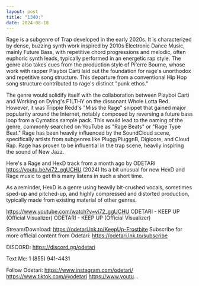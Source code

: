 ```yaml
---
layout: post
title: "1340:"
date: 2024-08-18
---
```


Rage is a subgenre of Trap developed in the early 2020s. It is characterized by dense, buzzing synth work inspired by 2010s Electronic Dance Music, mainly Future Bass, with repetitive chord progressions and melodic, often euphoric synth leads, typically performed in an energetic rap style. The genre also takes cues from the production style of Pi'erre Bourne, whose work with rapper Playboi Carti laid out the foundation for rage's unorthodox and repetitive song structure. This departure from a conventional Hip Hop song structure contributed to rage's distinct "punk ethos."

The genre would solidify itself with the collaboration between Playboi Carti and Working on Dying's F1LTHY on the dissonant Whole Lotta Red. However, it was Trippie Redd's "Miss the Rage" snippet that gained major popularity around the Internet, notably composed by reversing a future bass loop from a Cymatics sample pack. This would lead to the naming of the genre, commonly searched on YouTube as "Rage Beats" or "Rage Type Beat." Rage has been heavily influenced by the SoundCloud scene, specifically artists from subgenres like Plugg/PluggnB, Digicore, and Cloud Rap. Rage has proven to be influential in the trap scene, heavily inspiring the sound of New Jazz. 

Here's a Rage and HexD track from a month ago by ODETARI 
https://youtu.be/vi72_ggUCHU (2024)
Its a bit unusual for new HexD and Rage music to get this many listens in such a short time. 

As a reminder, HexD is a genre using heavily bit-crushed vocals, sometimes sped-up and pitched-up, and highly compressed and distorted production, typically made from existing material of other genres.

https://www.youtube.com/watch?v=vi72_ggUCHU
ODETARI - KEEP UP (Official Visualizer)
ODETARI - KEEP UP (Official Visualizer)

Stream/Download: https://odetari.lnk.to/KeepUp-Frostbite
Subscribe for more official content from Odetari: 
https://odetari.lnk.to/subscribe

DISCORD:
https://discord.gg/odetari

Text Me: 1 (855) 941-4431

Follow Odetari:
https://www.instagram.com/odetari/
https://www.tiktok.com/@odetari
https://www.youtu...
